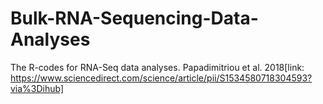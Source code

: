 # Bulk-RNA-Sequencing-Data-Analyses
The R-codes for RNA-Seq data analyses. Papadimitriou et al. 2018[link: https://www.sciencedirect.com/science/article/pii/S1534580718304593?via%3Dihub]

